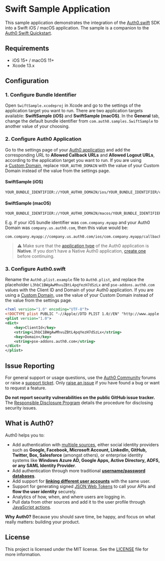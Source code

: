 # Swift Sample Application

This sample application demonstrates the integration of the [Auth0.swift](https://github.com/auth0/Auth0.swift) SDK into a Swift iOS / macOS application. The sample is a companion to the [Auth0 Swift Quickstart](https://auth0.com/docs/quickstart/native/ios-swift).

## Requirements

- iOS 15+ / macOS 11+
- Xcode 13.x

## Configuration

### 1. Configure Bundle Identifier

Open `SwiftSample.xcodeproj` in Xcode and go to the settings of the application target you want to run. There are two application targets available: **SwiftSample (iOS)** and **SwiftSample (macOS)**. In the **General** tab, change the default bundle identifier from `com.auth0.samples.SwiftSample` to another value of your choosing.

### 2. Configure Auth0 Application

Go to the settings page of your [Auth0 application](https://manage.auth0.com/#/applications/) and add the corresponding URL to **Allowed Callback URLs** and **Allowed Logout URLs**, according to the application target you want to run. If you are using a [Custom Domain](https://auth0.com/docs/brand-and-customize/custom-domains), replace `YOUR_AUTH0_DOMAIN` with the value of your Custom Domain instead of the value from the settings page.

#### SwiftSample (iOS)

```text
YOUR_BUNDLE_IDENTIFIER://YOUR_AUTH0_DOMAIN/ios/YOUR_BUNDLE_IDENTIFIER/callback
```

#### SwiftSample (macOS)

```text
YOUR_BUNDLE_IDENTIFIER://YOUR_AUTH0_DOMAIN/macos/YOUR_BUNDLE_IDENTIFIER/callback
```

E.g. if your iOS bundle identifier was `com.company.myapp` and your Auth0 Domain was `company.us.auth0.com`, then this value would be:

```text
com.company.myapp://company.us.auth0.com/ios/com.company.myapp/callback
```

> ⚠️ Make sure that the [application type](https://auth0.com/docs/configure/applications) of the Auth0 application is **Native**. If you don’t have a Native Auth0 application, [create one](https://auth0.com/docs/get-started/create-apps/native-apps) before continuing.

### 3. Configure Auth0.swift

Rename the `Auth0.plist.example` file to `Auth0.plist`, and replace the placeholder `L3hbC1BWgAwMhvuZBtL4pqYezH7dSzLx` and `pse-addons.auth0.com` values with the Client ID and Domain of your Auth0 application. If you are using a [Custom Domain](https://auth0.com/docs/brand-and-customize/custom-domains), use the value of your Custom Domain instead of the value from the settings page.

```xml
<?xml version="1.0" encoding="UTF-8"?>
<!DOCTYPE plist PUBLIC "-//Apple//DTD PLIST 1.0//EN" "http://www.apple.com/DTDs/PropertyList-1.0.dtd">
<plist version="1.0">
<dict>
    <key>ClientId</key>
    <string>L3hbC1BWgAwMhvuZBtL4pqYezH7dSzLx</string>
    <key>Domain</key>
    <string>pse-addons.auth0.com</string>
</dict>
</plist>
```

## Issue Reporting

For general support or usage questions, use the [Auth0 Community](https://community.auth0.com/tags/c/sdks/5/swift) forums or raise a [support ticket](https://support.auth0.com/). Only [raise an issue](https://github.com/auth0-samples/auth0-ios-swift-sample/issues) if you have found a bug or want to request a feature.

**Do not report security vulnerabilities on the public GitHub issue tracker.** The [Responsible Disclosure Program](https://auth0.com/responsible-disclosure-policy) details the procedure for disclosing security issues.

## What is Auth0?

Auth0 helps you to:

* Add authentication with [multiple sources](https://auth0.com/docs/connections), either social identity providers such as **Google, Facebook, Microsoft Account, LinkedIn, GitHub, Twitter, Box, Salesforce** (amongst others), or enterprise identity systems like **Windows Azure AD, Google Apps, Active Directory, ADFS, or any SAML Identity Provider**.
* Add authentication through more traditional **[username/password databases](https://auth0.com/docs/connections/database/custom-db)**.
* Add support for **[linking different user accounts](https://auth0.com/docs/users/user-account-linking)** with the same user.
* Support for generating signed [JSON Web Tokens](https://auth0.com/docs/security/tokens/json-web-tokens) to call your APIs and **flow the user identity** securely.
* Analytics of how, when, and where users are logging in.
* Pull data from other sources and add it to the user profile through [JavaScript actions](https://auth0.com/docs/actions).

**Why Auth0?** Because you should save time, be happy, and focus on what really matters: building your product.

## License

This project is licensed under the MIT license. See the [LICENSE](../LICENSE) file for more information.
